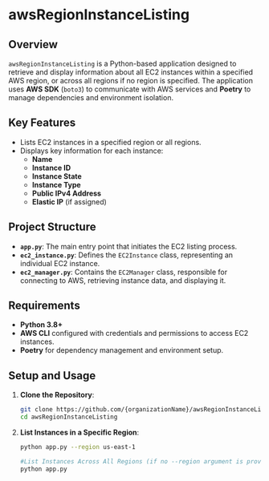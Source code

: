 # awsRegionInstanceListing

## Overview

`awsRegionInstanceListing` is a Python-based application designed to retrieve and display information about all EC2 instances within a specified AWS region, or across all regions if no region is specified. The application uses **AWS SDK** (`boto3`) to communicate with AWS services and **Poetry** to manage dependencies and environment isolation.

## Key Features

- Lists EC2 instances in a specified region or all regions.
- Displays key information for each instance:
  - **Name**
  - **Instance ID**
  - **Instance State**
  - **Instance Type**
  - **Public IPv4 Address**
  - **Elastic IP** (if assigned)

## Project Structure

- **`app.py`**: The main entry point that initiates the EC2 listing process.
- **`ec2_instance.py`**: Defines the `EC2Instance` class, representing an individual EC2 instance.
- **`ec2_manager.py`**: Contains the `EC2Manager` class, responsible for connecting to AWS, retrieving instance data, and displaying it.

## Requirements

- **Python 3.8+**
- **AWS CLI** configured with credentials and permissions to access EC2 instances.
- **Poetry** for dependency management and environment setup.

## Setup and Usage

1. **Clone the Repository**:

   ```bash
   git clone https://github.com/{organizationName}/awsRegionInstanceListing.git
   cd awsRegionInstanceListing


2. **List Instances in a Specific Region**:

    ```bash
    python app.py --region us-east-1
   
    #List Instances Across All Regions (if no --region argument is provided):
    python app.py